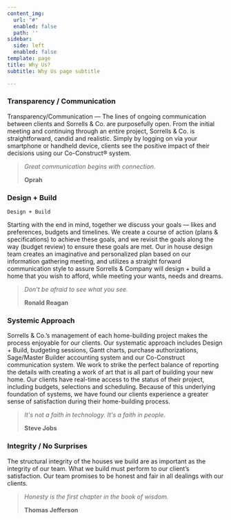 ```yaml
---
content_img:
  url: "#"
  enabled: false
  path: ''
sidebar:
  side: left
  enabled: false
template: page
title: Why Us?
subtitle: Why Us page subtitle

---
```

### Transparency / Communication

Transparency/Communication — The lines of ongoing communication between clients and Sorrells & Co. are purposefully open. From the initial meeting and continuing through an entire project, Sorrells & Co. is straightforward, candid and realistic. Simply by logging on via your smartphone or handheld device, clients see the positive impact of their decisions using our Co-Construct® system.

> _Great communication begins with connection._
>
> **Oprah**

### Design + Build

    Design + Build

Starting with the end in mind, together we discuss your goals — likes and preferences, budgets and timelines. We create a course of action (plans & specifications) to achieve these goals, and we revisit the goals along the way (budget review) to ensure these goals are met. Our in house design team creates an imaginative and personalized plan based on our information gathering meeting, and utilizes a straight forward communication style to assure Sorrells & Company will design + build a home that you wish to afford, while meeting your wants, needs and dreams.

> _Don't be afraid to see what you see._
>
> **Ronald Reagan**

### Systemic Approach

Sorrells & Co.’s management of each home-building project makes the process enjoyable for our clients. Our systematic approach includes Design + Build, budgeting sessions, Gantt charts, purchase authorizations, Sage/Master Builder accounting system and our Co-Construct communication system. We work to strike the perfect balance of reporting the details with creating a work of art that is all part of building your new home. Our clients have real-time access to the status of their project, including budgets, selections and scheduling. Because of this underlying foundation of systems, we have found our clients experience a greater sense of satisfaction during their home-building process.

> _It's not a faith in technology. It's a faith in people._
>
> **Steve Jobs**

### Integrity / No Surprises

The structural integrity of the houses we build are as important as the integrity of our team. What we build must perform to our client’s satisfaction. Our team promises to be honest and fair in all dealings with our clients.

> _Honesty is the first chapter in the book of wisdom._
>
> **Thomas Jefferson**